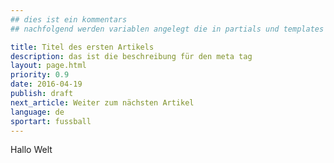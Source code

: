 ```yaml
---
## dies ist ein kommentars
## nachfolgend werden variablen angelegt die in partials und templates verwendet werden können

title: Titel des ersten Artikels
description: das ist die beschreibung für den meta tag
layout: page.html
priority: 0.9
date: 2016-04-19
publish: draft
next_article: Weiter zum nächsten Artikel
language: de
sportart: fussball
---
```


Hallo Welt 
